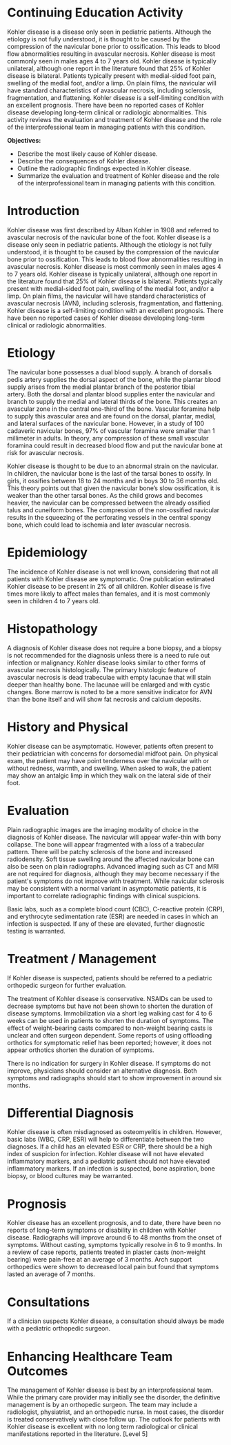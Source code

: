 # Continuing Education Activity

Kohler disease is a disease only seen in pediatric patients. Although the etiology is not fully understood, it is thought to be caused by the compression of the navicular bone prior to ossification. This leads to blood flow abnormalities resulting in avascular necrosis. Kohler disease is most commonly seen in males ages 4 to 7 years old. Kohler disease is typically unilateral, although one report in the literature found that 25% of Kohler disease is bilateral. Patients typically present with medial-sided foot pain, swelling of the medial foot, and/or a limp. On plain films, the navicular will have standard characteristics of avascular necrosis, including sclerosis, fragmentation, and flattening. Kohler disease is a self-limiting condition with an excellent prognosis. There have been no reported cases of Kohler disease developing long-term clinical or radiologic abnormalities. This activity reviews the evaluation and treatment of Kohler disease and the role of the interprofessional team in managing patients with this condition.

**Objectives:**
- Describe the most likely cause of Kohler disease.
- Describe the consequences of Kohler disease.
- Outline the radiographic findings expected in Kohler disease.
- Summarize the evaluation and treatment of Kohler disease and the role of the interprofessional team in managing patients with this condition.

# Introduction

Kohler disease was first described by Alban Kohler in 1908 and referred to avascular necrosis of the navicular bone of the foot. Kohler disease is a disease only seen in pediatric patients. Although the etiology is not fully understood, it is thought to be caused by the compression of the navicular bone prior to ossification. This leads to blood flow abnormalities resulting in avascular necrosis. Kohler disease is most commonly seen in males ages 4 to 7 years old. Kohler disease is typically unilateral, although one report in the literature found that 25% of Kohler disease is bilateral. Patients typically present with medial-sided foot pain, swelling of the medial foot, and/or a limp. On plain films, the navicular will have standard characteristics of avascular necrosis (AVN), including sclerosis, fragmentation, and flattening. Kohler disease is a self-limiting condition with an excellent prognosis. There have been no reported cases of Kohler disease developing long-term clinical or radiologic abnormalities.

# Etiology

The navicular bone possesses a dual blood supply. A branch of dorsalis pedis artery supplies the dorsal aspect of the bone, while the plantar blood supply arises from the medial plantar branch of the posterior tibial artery. Both the dorsal and plantar blood supplies enter the navicular and branch to supply the medial and lateral thirds of the bone. This creates an avascular zone in the central one-third of the bone. Vascular foramina help to supply this avascular area and are found on the dorsal, plantar, medial, and lateral surfaces of the navicular bone. However, in a study of 100 cadaveric navicular bones, 97% of vascular foramina were smaller than 1 millimeter in adults. In theory, any compression of these small vascular foramina could result in decreased blood flow and put the navicular bone at risk for avascular necrosis.

Kohler disease is thought to be due to an abnormal strain on the navicular. In children, the navicular bone is the last of the tarsal bones to ossify. In girls, it ossifies between 18 to 24 months and in boys 30 to 36 months old. This theory points out that given the navicular bone’s slow ossification, it is weaker than the other tarsal bones. As the child grows and becomes heavier, the navicular can be compressed between the already ossified talus and cuneiform bones. The compression of the non-ossified navicular results in the squeezing of the perforating vessels in the central spongy bone, which could lead to ischemia and later avascular necrosis.

# Epidemiology

The incidence of Kohler disease is not well known, considering that not all patients with Kohler disease are symptomatic. One publication estimated Kohler disease to be present in 2% of all children. Kohler disease is five times more likely to affect males than females, and it is most commonly seen in children 4 to 7 years old.

# Histopathology

A diagnosis of Kohler disease does not require a bone biopsy, and a biopsy is not recommended for the diagnosis unless there is a need to rule out infection or malignancy. Kohler disease looks similar to other forms of avascular necrosis histologically. The primary histologic feature of avascular necrosis is dead trabeculae with empty lacunae that will stain deeper than healthy bone. The lacunae will be enlarged and with cystic changes. Bone marrow is noted to be a more sensitive indicator for AVN than the bone itself and will show fat necrosis and calcium deposits.

# History and Physical

Kohler disease can be asymptomatic. However, patients often present to their pediatrician with concerns for dorsomedial midfoot pain. On physical exam, the patient may have point tenderness over the navicular with or without redness, warmth, and swelling. When asked to walk, the patient may show an antalgic limp in which they walk on the lateral side of their foot.

# Evaluation

Plain radiographic images are the imaging modality of choice in the diagnosis of Kohler disease. The navicular will appear wafer-thin with bony collapse. The bone will appear fragmented with a loss of a trabecular pattern. There will be patchy sclerosis of the bone and increased radiodensity. Soft tissue swelling around the affected navicular bone can also be seen on plain radiographs. Advanced imaging such as CT and MRI are not required for diagnosis, although they may become necessary if the patient's symptoms do not improve with treatment. While navicular sclerosis may be consistent with a normal variant in asymptomatic patients, it is important to correlate radiographic findings with clinical suspicions.

Basic labs, such as a complete blood count (CBC), C-reactive protein (CRP), and erythrocyte sedimentation rate (ESR) are needed in cases in which an infection is suspected. If any of these are elevated, further diagnostic testing is warranted.

# Treatment / Management

If Kohler disease is suspected, patients should be referred to a pediatric orthopedic surgeon for further evaluation.

The treatment of Kohler disease is conservative. NSAIDs can be used to decrease symptoms but have not been shown to shorten the duration of disease symptoms. Immobilization via a short leg walking cast for 4 to 6 weeks can be used in patients to shorten the duration of symptoms. The effect of weight-bearing casts compared to non-weight bearing casts is unclear and often surgeon dependent. Some reports of using offloading orthotics for symptomatic relief has been reported; however, it does not appear orthotics shorten the duration of symptoms.

There is no indication for surgery in Kohler disease. If symptoms do not improve, physicians should consider an alternative diagnosis. Both symptoms and radiographs should start to show improvement in around six months.

# Differential Diagnosis

Kohler disease is often misdiagnosed as osteomyelitis in children. However, basic labs (WBC, CRP, ESR) will help to differentiate between the two diagnoses. If a child has an elevated ESR or CRP, there should be a high index of suspicion for infection. Kohler disease will not have elevated inflammatory markers, and a pediatric patient should not have elevated inflammatory markers. If an infection is suspected, bone aspiration, bone biopsy, or blood cultures may be warranted.

# Prognosis

Kohler disease has an excellent prognosis, and to date, there have been no reports of long-term symptoms or disability in children with Kohler disease. Radiographs will improve around 6 to 48 months from the onset of symptoms. Without casting, symptoms typically resolve in 6 to 9 months. In a review of case reports, patients treated in plaster casts (non-weight bearing) were pain-free at an average of 3 months. Arch support orthopedics were shown to decreased local pain but found that symptoms lasted an average of 7 months.

# Consultations

If a clinician suspects Kohler disease, a consultation should always be made with a pediatric orthopedic surgeon.

# Enhancing Healthcare Team Outcomes

The management of Kohler disease is best by an interprofessional team. While the primary care provider may initially see the disorder, the definitive management is by an orthopedic surgeon. The team may include a radiologist, physiatrist, and an orthopedic nurse. In most cases, the disorder is treated conservatively with close follow up. The outlook for patients with Kohler disease is excellent with no long term radiological or clinical manifestations reported in the literature. [Level 5]
